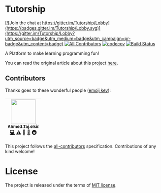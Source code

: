 # Tutorship

[![Join the chat at https://gitter.im/Tutorship/Lobby](https://badges.gitter.im/Tutorship/Lobby.svg)](https://gitter.im/Tutorship/Lobby?utm_source=badge&utm_medium=badge&utm_campaign=pr-badge&utm_content=badge)
[![All Contributors](https://img.shields.io/badge/all_contributors-1-orange.svg?style=flat-square)](#contributors)
[![codecov](https://codecov.io/gh/tutorship/tutorship/branch/master/graph/badge.svg)](https://codecov.io/gh/tutorship/tutorship)
[![Build Status](https://travis-ci.org/tutorship/tutorship.svg?branch=master)](https://travis-ci.org/tutorship/tutorship)

A Platform to make learning programming fun!

You can read the original article about this project [here](https://medium.com/@ahmedtaj/git-powered-interactive-programming-tutorials-3e6fbfec503c).


## Contributors

Thanks goes to these wonderful people ([emoji key](https://github.com/kentcdodds/all-contributors#emoji-key)):

<!-- Possible contribution types are:
  code: 💻
  plugin: 🔌
  tool: 🔧
  infra: 🚇
  doc: 📖
  translation: 🌍
  question: 💬
  test: ⚠️
  bug: 🐛
  example: 💡
  blog: 📝
  tutorial: ✅
  video: 📹
  talk: 📢
  design: 🎨
  review: 👀
  financial: 💵
  fundingFinding: 🔍
  eventOrganizing: 📋
-->

<!-- ALL-CONTRIBUTORS-LIST:START - Do not remove or modify this section -->
| [<img src="https://avatars2.githubusercontent.com/u/12673605?v=3" width="80px;"/><br /><sub>Ahmed Taj elsir</sub>](https://github.com/ahmed-taj)<br />[💻](https://github.com/tutorship/tutorship/commits?author=ahmed-taj) [⚠️](https://github.com/tutorship/tutorship/commits?author=ahmed-taj) 🎨 [📖](https://github.com/tutorship/tutorship/commits?author=ahmed-taj) 🚇 |
| :---: |
<!-- ALL-CONTRIBUTORS-LIST:END -->

This project follows the [all-contributors](https://github.com/kentcdodds/all-contributors) specification. Contributions of any kind welcome!

# License

The project is released under the terms of [MIT license](./LICENSE).
